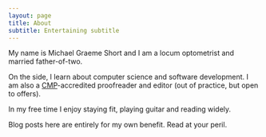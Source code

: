 ```yaml
---
layout: page
title: About
subtitle: Entertaining subtitle
---
```


My name is Michael Graeme Short and I am a locum optometrist and married father-of-two.

On the side, I learn about computer science and software development. I am also a [CMP](https://collegeofmediaandpublishing.co.uk/)-accredited proofreader and editor (out of practice, but open to offers).

In my free time I enjoy staying fit, playing guitar and reading widely.

Blog posts here are entirely for my own benefit. Read at your peril.